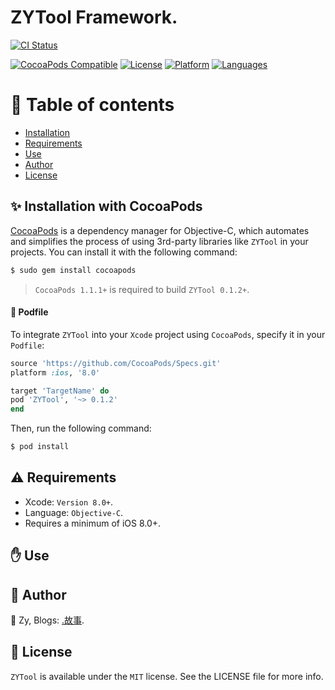# ZYTool Framework.

[![CI Status](http://img.shields.io/travis/zengyuios/ZYTool.svg?style=flat)](https://travis-ci.org/zengyuios/ZYTool)

[![CocoaPods Compatible](https://img.shields.io/cocoapods/v/ZYTool.svg)](http://cocoapods.org/pods/ZYTool)
[![License](https://img.shields.io/cocoapods/l/ZYTool.svg?style=flat)](http://cocoapods.org/pods/ZYTool)
[![Platform](https://img.shields.io/badge/platform-iOS%208%2B-blue.svg?style=flat)](http://cocoapods.org/pods/ZYTool)
[![Languages](https://img.shields.io/badge/language-ObjectiveC-FF69B4.svg?style=plastic)](#)

# 💖 Table of contents
* [Installation](#-installation-with-cocoapods)
* [Requirements](#️-requirements)
* [Use](#-use)
* [Author](#-author)
* [License](#--license)

## ✨ Installation with CocoaPods

[CocoaPods](http://cocoapods.org) is a dependency manager for Objective-C, which automates and simplifies the process of using 3rd-party libraries like `ZYTool` in your projects. You can install it with the following command:

```bash
$ sudo gem install cocoapods
```

> `CocoaPods 1.1.1+` is required to build `ZYTool 0.1.2+`.

#### 📃 Podfile

To integrate `ZYTool` into your `Xcode` project using `CocoaPods`, specify it in your `Podfile`:

```ruby
source 'https://github.com/CocoaPods/Specs.git'
platform :ios, '8.0'

target 'TargetName' do
pod 'ZYTool', '~> 0.1.2'
end
```

Then, run the following command:

```bash
$ pod install
```

## ⚠️ Requirements

* Xcode: `Version 8.0+`.
* Language: `Objective-C`.
* Requires a minimum of iOS 8.0+.

## ✋ Use

## 👑 Author

👱 Zy, Blogs: [.故事](http://www.cnblogs.com/Zy-iOS-GS/).

## 🔑  License

`ZYTool` is available under the `MIT` license. See the LICENSE file for more info.
